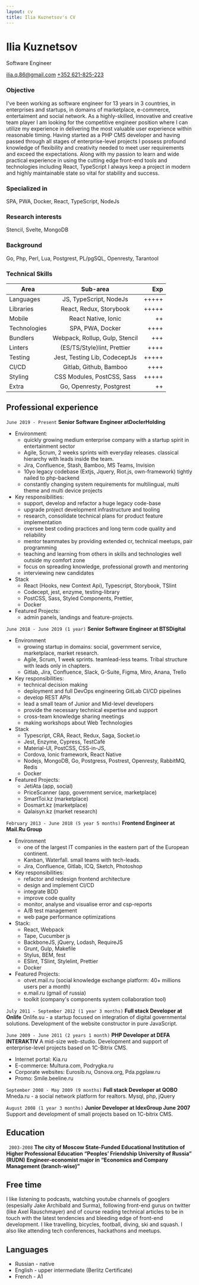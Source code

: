 ```yaml
---
layout: cv
title: Ilia Kuznetsov's CV
---
```

# Ilia Kuznetsov
Software Engineer

<div id="webaddress">
    <a href="mailto:ilia.q.86@gmail.com">ilia.q.86@gmail.com</a>
    <a href="call:+352621825223">+352 621-825-223</a>
</div>

### Objective
I've been working as software engineer for 13 years in 3 countries, in enterprises and startups, in domains of marketplace, e-commerce, entertaiment and social network.
As a highly-skilled, innovative and creative team player I am looking for the competitive engineer position where I can utilize my experience in delivering the most valuable user experience within reasonable timing. Having started as a PHP CMS developer and having passed through all stages of enterprise-level projects I possess profound knowledge of flexibility and creativity needed to meet user requirements and exceed the expectations. Along with my passion to learn and wide practical experience in using the cutting edge front-end tools and technologies including React, TypeScript I always keep a project in modern and highly maintainable state so vital for stability and success.

### Specialized in
SPA, PWA, Docker, React, TypeScript, NodeJs

### Research interests
Stencil, Svelte, MongoDB

### Background
Go, Php, Perl, Lua, Postgrest, PL/pgSQL, Openresty, Tarantool

### Technical Skills
| Area          |  Sub-area                     | Exp   |
|-------------- |:-----------------------------:|------:|
| Languages     | JS, TypeScript, NodeJs        | +++++ |
| Libraries     | React, Redux, Storybook       | +++++ |
| Mobile        | React Native, Ionic           | ++    |
| Technologies  | SPA, PWA, Docker              | ++++  |
| Bundlers      | Webpack, Rollup, Gulp, Stencil| +++   |
| Linters       | (ES/T​S/Style)lint, ​Prettier   | ++++  |
| Testing       | Jest, Testing Lib, CodeceptJs | +++++ |
| CI/CD         | Gitlab, Github, Bamboo        | ++++  |
| Styling       | CSS Modules, PostCSS, Sass    | +++++ |
| Extra         | Go, Openresty, Postgrest      | ++    |

## Professional experience

`June 2019 - Present`
__Senior Software Engineer​ at ​DoclerHolding__
* Environment:
    * quickly growing medium enterprise company with a startup spirit in entertainment sector
    * Agile, Scrum, 2 weeks sprints with everyday releases. classical hierarchy with leads inside the team.
    * Jira, Confluence, Stash, Bamboo, MS Teams, Invision
    * 10yo legacy codebase (Extjs, Jquery, Riot.js, own-framework) tightly nailed to php-backend
    * constantly changing system requirements for multilingual, multi theme and multi device projects
* Key responsibilities:
    * support, develop and refactor a huge legacy code-base
    * upgrade project development infrastructure and tooling
    * research, consolidate technical plans for product feature implementation
    * oversee best coding practices and long term code quality and reliability
    * mentor teammates by providing extended cr, technical meetups, pair programming
    * teaching and learning from others in skills and technologies well outside my comfort zone
    * focus on spreading knowledge, professional growth and mentoring
    * interviewing new candidates
* Stack
    * React (Hooks, new Context Api), Typescript, Storybook, TSlint
    * Codecept, jest, enzyme, testing-library
    * PostCSS, Sass, Styled Components, ​Prettier,
    * Docker
* Featured Projects:
    * admin panels, landings and feature-projects.


`June 2018 - June 2019 (1 year)`
__Senior Software Engineer​ at B​TSDigital__
* Environment
    * growing startup in domains: social, government service, marketplace, market research.
    * Agile, Scrum, 1 week sprints. teamlead-less teams. Tribal structure with leads only in chapters.
    * Gitlab, Jira, Confluence, Slack, G-Suite, Figma, Miro, Anana, Trello
* Key responsibilities:
    * technical decision making
    * deployment and full DevOps engineering GitLab CI/CD pipelines
    * develop REST APIs
    * lead a small team of Junior and Mid-level developers
    * provide the necessary technical expertise and support
    * cross-team knowledge sharing meetings
    * making workshops about Web Technologies
* Stack
    * Typescript, CRA, React, Redux, Saga, Socket.io
    * Jest, Enzyme, Cypress, TestCafé
    * Material-UI, PostCSS, CSS-in-JS,
    * Cordova, Ionic framework, React Native
    * Nodejs, MongoDB, Go, Postgress, Postrest, Openresty, RabbitMQ, Redis
    * Docker
* Featured Projects:
    * JetiAta (app, social)
    * PriceScanner (app, government service, marketplace)
    * SmartToi.kz (marketplace)
    * Dosmart.kz (marketplace)
    * Qalaisyn.kz (market research)

`February 2013 - June 2018 (5 year 5 months)`
__Frontend ​Engineer​ at Mail.Ru Group__
* Environment
    * one of the largest IT companies in the eastern part of the European continent.
    * Kanban, Waterfall. small teams with tech-leads.
    * Jira, Confluence, Gitlab, ICQ, Sketch, Photoshop
* Key responsibilities:
    * refactor and redesign frontend architecture
    * design and implement CI/CD 
    * integrate BDD
    * improve code quality
    * monitor, analyse and visualise error and csp-reports
    * A/B test management
    * web page performance optimizations
* Stack:
    * React, Webpack
    * Tape, Cucumber js
    * BackboneJS, jQuery, Lodash, RequireJS
    * Grunt, Gulp, Makefile
    * Stylus, BEM, fest
    * ESlint, TSlint, Stylelint, Prettier
    * Docker
* Featured Projects:
    * otvet.mail.ru (social knowledge exchange platform: 40+ millions users per a month)
    * e.mail.ru (gmail of russia)
    * toolkit (company's components system collaboration tool)


`July 2011 - September 2012 (1 year 3 months)`
__Full stack Developer at Onlife__
Onlife.su - a startup focused on integration of digital governmental solutions. ​Development of the website constructor in pure JavaScript.

`June 2009 - June 2011 (2 years 1 month)`
__PHP Developer at DEFA INTERAKTIV__
A mid-size web-studio.
Development and support of enterprise-level projects based on 1C-Bitrix CMS.
* Internet portal: Kia.ru
* E-commerce: Multura.com​, Podrygka.ru 
* Corporate websites: Eurosib.ru, Osnova.org, Pda.pgplaw.ru
* Promo: Smile.beeline.ru​

`September 2008 - May 2009 (9 months)`
__Full stack Developer at QOBO__
Mneda.ru - ​a social network platform for realtors. Mysql, php, jQuery

`August 2008 (1 year 3 months)`
__Junior Developer at IdexGroup June 2007__
Support and development of small projects based on 1C-bitrix CMS.

## Education
` 2003-2008`
__The city of Moscow State-Funded Educational Institution of Higher Professional Education “Peoples’ Friendship University of Russia” (RUDN)__
__Engineer-economist major in “Economics and Company Management (branch-wise)”__

## Free time
I like listening to podcasts, watching youtube channels of googlers (espesially Jake Archibald and Surma), following front-end gurus on twitter (like Axel Rauschmayer) and of course reading technical articles to be in touch with the latest tendencies and bleeding edge of front-end development. I like travelling, bicycles, football, diving, ski and squash. I also like attending tech conferences, hackathons and meetups.

## Languages
* Russian - native
* English - upper intermediate (Berlitz Certificate)
* French - A1

<!-- ### Footer

Last updated: Sep 2020 -->

